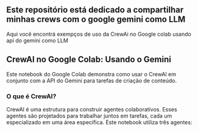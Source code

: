 ## Este repositório está dedicado a compartilhar minhas crews com o google gemini como LLM
Aqui você encontrá exempços de uso da CrewAi no Google colab usando api do gemini como LLM 

## CrewAI no Google Colab: Usando o Gemini 
Este notebook do Google Colab demonstra como usar o CrewAI em conjunto com a API do Gemini para tarefas de criação de conteúdo.

### **O que é CrewAI?**

CrewAI é uma estrutura para construir agentes colaborativos. Esses agentes são projetados para trabalhar juntos em tarefas, cada um especializado em uma área específica. Este notebook utiliza três agentes:

